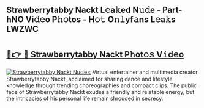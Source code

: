 ## Strawberrytabby Nackt L𝚎a𝚔ed N𝚞𝚍e - Part-hNO Vi𝚍𝚎o P𝚑𝚘tos - H𝚘𝚝 O𝚗𝚕yf𝚊ns L𝚎a𝚔s LWZWC

# <h2><a href="http://kf9l51y.oniu.top/?m=Strawberrytabby+Nackt">🔗👉 🔴 Strawberrytabby Nackt P𝚑ot𝚘𝚜 V𝚒d𝚎o</a></h2>

[![Strawberrytabby Nackt Nu𝚍e𝚜](https://i.imgur.com/0qMVB7G.gif)](http://kf9l51y.oniu.top/?m=Strawberrytabby+Nackt)
Virtual entertainer and multimedia creator Strawberrytabby Nackt, acclaimed for sharing dance and lifestyle knowledge through trending choreographies and compact clips. The public face of Strawberrytabby Nackt exudes a friendly and relatable energy, but the intricacies of his personal life remain shrouded in secrecy.  
